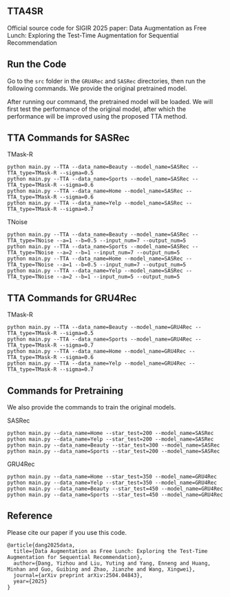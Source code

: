 ## TTA4SR
Official source code for SIGIR 2025 paper: Data Augmentation as Free Lunch: Exploring the Test-Time Augmentation for Sequential Recommendation

## Run the Code

Go to the `src` folder in the `GRU4Rec` and `SASRec` directories, then run the following commands. We provide the original pretrained model.

After running our command, the pretrained model will be loaded. We will first test the performance of the original model, after which the performance will be improved using the proposed TTA method.

## TTA Commands for SASRec

TMask-R
```
python main.py --TTA --data_name=Beauty --model_name=SASRec --TTA_type=TMask-R --sigma=0.5
python main.py --TTA --data_name=Sports --model_name=SASRec --TTA_type=TMask-R --sigma=0.6
python main.py --TTA --data_name=Home --model_name=SASRec --TTA_type=TMask-R --sigma=0.6
python main.py --TTA --data_name=Yelp --model_name=SASRec --TTA_type=TMask-R --sigma=0.7
```

TNoise
```
python main.py --TTA --data_name=Beauty --model_name=SASRec --TTA_type=TNoise --a=1 --b=0.5 --input_num=7 --output_num=5
python main.py --TTA --data_name=Sports --model_name=SASRec --TTA_type=TNoise --a=2 --b=1 --input_num=7 --output_num=5
python main.py --TTA --data_name=Home --model_name=SASRec --TTA_type=TNoise --a=1 --b=0.5 --input_num=7 --output_num=5
python main.py --TTA --data_name=Yelp --model_name=SASRec --TTA_type=TNoise --a=2 --b=1 --input_num=5 --output_num=5
```

## TTA Commands for GRU4Rec

TMask-R
```
python main.py --TTA --data_name=Beauty --model_name=GRU4Rec --TTA_type=TMask-R --sigma=0.5
python main.py --TTA --data_name=Sports --model_name=GRU4Rec --TTA_type=TMask-R --sigma=0.7
python main.py --TTA --data_name=Home --model_name=GRU4Rec --TTA_type=TMask-R --sigma=0.6
python main.py --TTA --data_name=Yelp --model_name=GRU4Rec --TTA_type=TMask-R --sigma=0.7
```


## Commands for Pretraining

We also provide the commands to train the original models.

SASRec
```
python main.py --data_name=Home --star_test=200 --model_name=SASRec
python main.py --data_name=Yelp --star_test=200 --model_name=SASRec
python main.py --data_name=Beauty --star_test=300 --model_name=SASRec 
python main.py --data_name=Sports --star_test=200 --model_name=SASRec
```

GRU4Rec
```
python main.py --data_name=Home --star_test=350 --model_name=GRU4Rec
python main.py --data_name=Yelp --star_test=350 --model_name=GRU4Rec
python main.py --data_name=Beauty --star_test=450 --model_name=GRU4Rec
python main.py --data_name=Sports --star_test=450 --model_name=GRU4Rec
```

## Reference

Please cite our paper if you use this code.
```
@article{dang2025data,
  title={Data Augmentation as Free Lunch: Exploring the Test-Time Augmentation for Sequential Recommendation},
  author={Dang, Yizhou and Liu, Yuting and Yang, Enneng and Huang, Minhan and Guo, Guibing and Zhao, Jianzhe and Wang, Xingwei},
  journal={arXiv preprint arXiv:2504.04843},
  year={2025}
}
```
